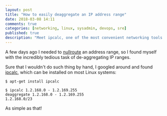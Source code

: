```yaml
---
layout: post
title: "How to easily deaggregate an IP address range"
date: 2018-03-08 14:11
comments: true
categories: [networking, linux, sysadmin, devops, sre]
published: true
description: "Meet ipcalc, one of the most convenient networking tools ever."
---
```


A few days ago I needed to [nullroute](https://en.wikipedia.org/wiki/Null_route)
an address range, so I found myself with the incredibly tedious task of de-aggregating
IP ranges.

<!-- more -->

Sure that I wouldn't do such thing by hand, I googled around and found [ipcalc](http://jodies.de/ipcalc),
which can be installed on most Linux systems:

```
$ apt-get install ipcalc

$ ipcalc 1.2.168.0 - 1.2.169.255
deaggregate 1.2.168.0 - 1.2.169.255
1.2.168.0/23
```

As simple as that!